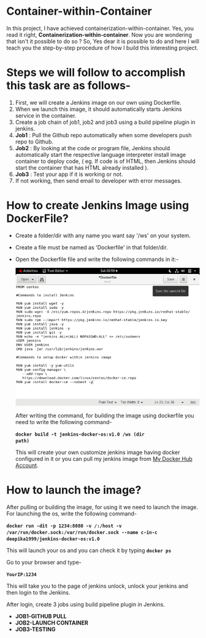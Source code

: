 # Container-within-Container
  In this project, I have achieved containerization-within-container. Yes, you read it right, <b>Containerization-within-container</b>. Now you are wondering that isn't it         possible to do so ? So, Yes dear it is possible to do and here I will teach you the step-by-step procedure of how I build this interesting project. 
  
# Steps we will follow to accomplish this task are as follows-
1. First, we will create a Jenkins image on our own using Dockerfile.
2. When we launch this image, it should automatically starts Jenkins service in the container.
3. Create a job chain of job1, job2 and job3 using a build pipeline plugin in jenkins.  
4. <b>Job1</b> : Pull  the Github repo automatically when some developers push repo to Github.
5. <b>Job2</b> : By looking at the code or program file, Jenkins should automatically start the respective language interpreter install image container to deploy code, ( eg. If        code is of  HTML, then Jenkins should start the container that has HTML already installed ).
6. <b>Job3</b> : Test your app if it is working or not.
7. If not working, then send email to developer with error messages.

# How to create Jenkins Image using DockerFile?
* Create a folder/dir with any name you want say '/ws' on your system. 
* Create a file must be named as 'Dockerfile' in that folder/dir.
* Open the Dockerfile file and write the following commands in it:-

  ![](Images/Dockerfile.png)
 
  After writing the command, for building the image using dockerfile you need to write the following command-
  
  <code><b>docker build -t jenkins-docker-os:v1.0 /ws (dir path)</b></code>
  
  This will create your own customize jenkins image having docker configured in it or you can pull my jenkins image from <a href="https://hub.docker.com/r/deepika1999/jenkins-docker-os">My Docker Hub Account</a>.
  
# How to launch the image?
  After pulling or building the image, for using it we need to launch the image. For launching the os, write the following command-
  
  <code><b>docker run -dit -p 1234:8080 -v /:/host -v /var/run/docker.sock:/var/run/docker.sock --name c-in-c deepika1999/jenkins-docker-os:v1.0</b></code>
  
  This will launch your os and you can check it by typing  <code><b>docker ps</b></code>
  
  Go to your browser and type-
   
  <code><b>YourIP:1234</b></code> 

  This will take you to the page of jenkins unlock, unlock your jenkins and then login to the Jenkins.  
  
  After login, create 3 jobs using build pipeline plugin in Jenkins.
  
* <b>JOB1-GITHUB PULL</b>
* <b>JOB2-LAUNCH CONTAINER</b>
* <b>JOB3-TESTING</b>  



  
